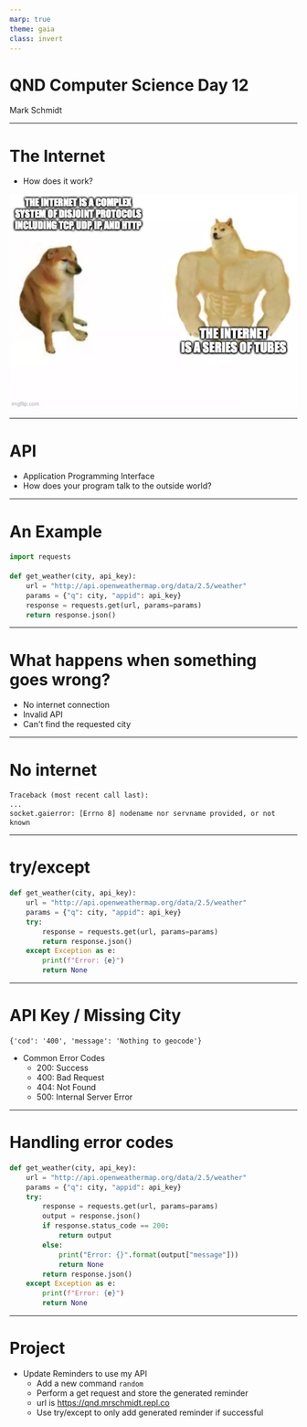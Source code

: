 ```yaml
---
marp: true
theme: gaia
class: invert
---
```


# QND Computer Science Day 12
Mark Schmidt

--- 

# The Internet

- How does it work?

![bg right w:100%](../assets/small_doge.jpeg)

<!-- The internet is a series of tubes! -->
<!-- There are various complex handshakes and protocols, out of scope for our classj-->

---

# API

- Application Programming Interface
- How does your program talk to the outside world?

---

# An Example

```python
import requests

def get_weather(city, api_key):
    url = "http://api.openweathermap.org/data/2.5/weather"
    params = {"q": city, "appid": api_key}
    response = requests.get(url, params=params)
    return response.json()

```

<!-- What will this do? -->
<!-- Why do I need to import requests? -->

---

# What happens when something goes wrong?

- No internet connection
- Invalid API
- Can't find the requested city



---

# No internet

```
Traceback (most recent call last):
...
socket.gaierror: [Errno 8] nodename nor servname provided, or not known

```

<!-- Fails to connect at all! Throws an exception -->

---

# try/except

```python
def get_weather(city, api_key):
    url = "http://api.openweathermap.org/data/2.5/weather"
    params = {"q": city, "appid": api_key}
    try:
        response = requests.get(url, params=params)
        return response.json()
    except Exception as e:
        print(f"Error: {e}")
        return None
```

<!-- -->
<!-- If there is an exception in the try block, skip to except phase -->
<!-- Sometimes, you want to leave this responsibility to the function caller -->

---

# API Key / Missing City

```
{'cod': '400', 'message': 'Nothing to geocode'}
```

- Common Error Codes
    - 200: Success
    - 400: Bad Request
    - 404: Not Found
    - 500: Internal Server Error
---

# Handling error codes

```python
def get_weather(city, api_key):
    url = "http://api.openweathermap.org/data/2.5/weather"
    params = {"q": city, "appid": api_key}
    try:
        response = requests.get(url, params=params)
        output = response.json()
        if response.status_code == 200:
            return output 
        else:
            print("Error: {}".format(output["message"]))
            return None
        return response.json()
    except Exception as e:
        print(f"Error: {e}")
        return None
```

---



# Project

- Update Reminders to use my API
    - Add a new command `random`
    - Perform a get request and store the generated reminder
    - url is https://qnd.mrschmidt.repl.co
    - Use try/except to only add generated reminder if successful